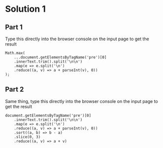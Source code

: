 # Solution 1

## Part 1

Type this directly into the browser console on the input page to get the result

```
Math.max(
	...document.getElementsByTagName('pre')[0]
	.innerText.trim().split('\n\n')
	.map(e => e.split('\n')
	.reduce((a, v) => a + parseInt(v), 0))
);

```

## Part 2

Same thing, type this directly into the browser console on the input page to get the result

```
document.getElementsByTagName('pre')[0]
	.innerText.trim().split('\n\n')
	.map(e => e.split('\n')
	.reduce((a, v) => a + parseInt(v), 0))
	.sort((a, b) => b - a)
	.slice(0, 3)
	.reduce((a, v) => a + v)
```
